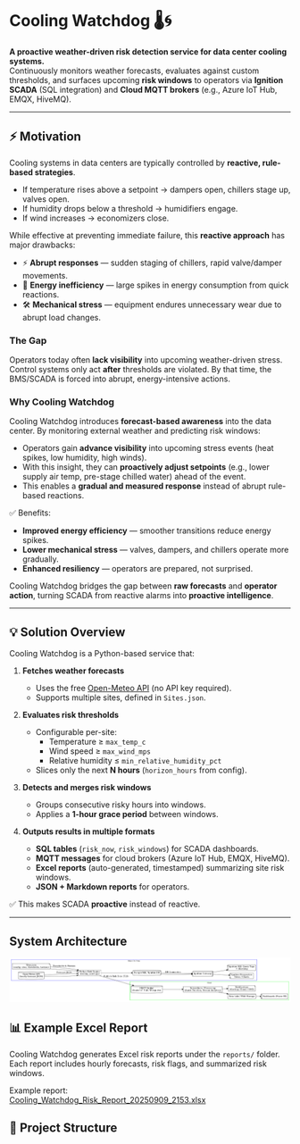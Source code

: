 # Cooling Watchdog 🌡️🌀  

**A proactive weather-driven risk detection service for data center cooling systems.**  
Continuously monitors weather forecasts, evaluates against custom thresholds, and surfaces upcoming **risk windows** to operators via **Ignition SCADA** (SQL integration) and **Cloud MQTT brokers** (e.g., Azure IoT Hub, EMQX, HiveMQ).  

---

## ⚡ Motivation  

Cooling systems in data centers are typically controlled by **reactive, rule-based strategies**.  
- If temperature rises above a setpoint → dampers open, chillers stage up, valves open.  
- If humidity drops below a threshold → humidifiers engage.  
- If wind increases → economizers close.  

While effective at preventing immediate failure, this **reactive approach** has major drawbacks:  

- ⚡ **Abrupt responses** — sudden staging of chillers, rapid valve/damper movements.  
- 💸 **Energy inefficiency** — large spikes in energy consumption from quick reactions.  
- 🛠️ **Mechanical stress** — equipment endures unnecessary wear due to abrupt load changes.  

### The Gap
Operators today often **lack visibility** into upcoming weather-driven stress. Control systems only act **after** thresholds are violated. By that time, the BMS/SCADA is forced into abrupt, energy-intensive actions.  

### Why Cooling Watchdog
Cooling Watchdog introduces **forecast-based awareness** into the data center. By monitoring external weather and predicting risk windows:  
- Operators gain **advance visibility** into upcoming stress events (heat spikes, low humidity, high winds).  
- With this insight, they can **proactively adjust setpoints** (e.g., lower supply air temp, pre-stage chilled water) ahead of the event.  
- This enables a **gradual and measured response** instead of abrupt rule-based reactions.  

✅ Benefits:  
- **Improved energy efficiency** — smoother transitions reduce energy spikes.  
- **Lower mechanical stress** — valves, dampers, and chillers operate more gradually.  
- **Enhanced resiliency** — operators are prepared, not surprised.  

Cooling Watchdog bridges the gap between **raw forecasts** and **operator action**, turning SCADA from reactive alarms into **proactive intelligence**.  

---

## 💡 Solution Overview  

Cooling Watchdog is a Python-based service that:  

1. **Fetches weather forecasts**  
   - Uses the free [Open-Meteo API](https://open-meteo.com/) (no API key required).  
   - Supports multiple sites, defined in `Sites.json`.  

2. **Evaluates risk thresholds**  
   - Configurable per-site:  
     - Temperature ≥ `max_temp_c`  
     - Wind speed ≥ `max_wind_mps`  
     - Relative humidity ≤ `min_relative_humidity_pct`  
   - Slices only the next **N hours** (`horizon_hours` from config).  

3. **Detects and merges risk windows**  
   - Groups consecutive risky hours into windows.  
   - Applies a **1-hour grace period** between windows.  

4. **Outputs results in multiple formats**  
   - **SQL tables** (`risk_now`, `risk_windows`) for SCADA dashboards.  
   - **MQTT messages** for cloud brokers (Azure IoT Hub, EMQX, HiveMQ). 
   - **Excel reports** (auto-generated, timestamped) summarizing site risk windows.  
   - **JSON + Markdown reports** for operators.  

✅ This makes SCADA **proactive** instead of reactive.  

---

## System Architecture

![Cooling Watchdog Architecture](CoolingWatchdog_Architecture.png)

## 📊 Example Excel Report

Cooling Watchdog generates Excel risk reports under the `reports/` folder.  
Each report includes hourly forecasts, risk flags, and summarized risk windows.

Example report:  
[Cooling_Watchdog_Risk_Report_20250909_2153.xlsx](reports/Cooling_Watchdog_Risk_Report_20250909_2153.xlsx)



## 📂 Project Structure  



